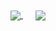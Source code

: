<a href="https://github.com/darmawan06/">
  <img align="center" src="https://github-readme-stats.vercel.app/api?username=darmawan06&show_icons=true&theme=vue-dark" />
</a>

<a style="margin-left:20px" href="https://github.com/darmawan06/">
  <img align="center" src="https://github-readme-stats.vercel.app/api/top-langs/?username=darmawan06&layout=compact" />
</a>
